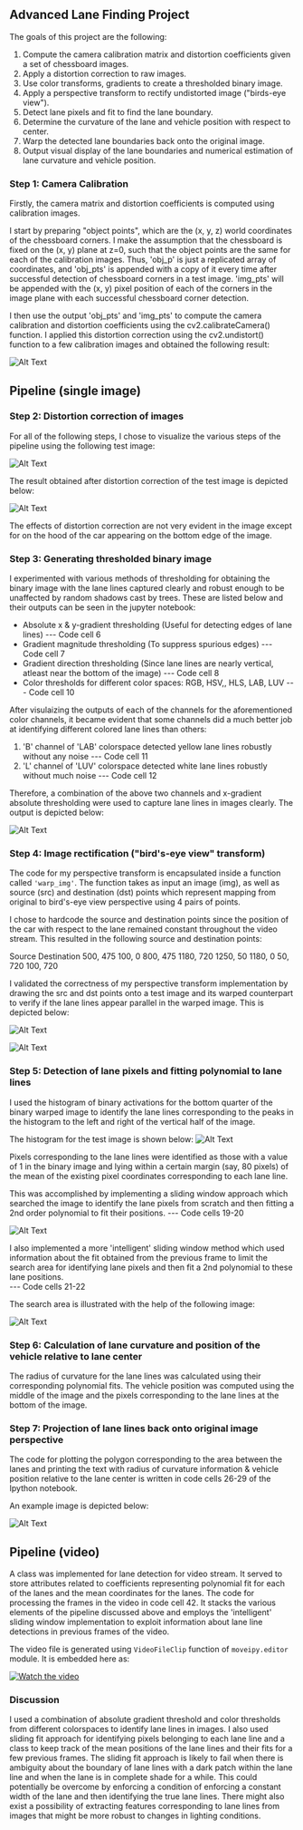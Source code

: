 
## Advanced Lane Finding Project

The goals of this project are the following:
1. Compute the camera calibration matrix and distortion coefficients given a set of chessboard images.
2. Apply a distortion correction to raw images.
3. Use color transforms, gradients to create a thresholded binary image.
4. Apply a perspective transform to rectify undistorted image ("birds-eye view").
5. Detect lane pixels and fit to find the lane boundary.
6. Determine the curvature of the lane and vehicle position with respect to center.
7. Warp the detected lane boundaries back onto the original image.
8. Output visual display of the lane boundaries and numerical estimation of lane curvature and vehicle position.


### Step 1: Camera Calibration

Firstly, the camera matrix and distortion coefficients is computed using calibration images. 

I start by preparing "object points", which are the (x, y, z) world coordinates of the chessboard corners. I make the assumption that the chessboard is fixed on the (x, y) plane at z=0, such that the object points are the same for each of the calibration images. Thus, 'obj_p' is just a replicated array of coordinates, and 'obj_pts' is appended with a copy of it every time after successful detection of chessboard corners in a test image. 'img_pts' will be appended with the (x, y) pixel position of each of the corners in the image plane with each successful chessboard corner detection.

I then use the output 'obj_pts' and 'img_pts' to compute the camera calibration and distortion coefficients using the cv2.calibrateCamera() function. I applied this distortion correction using the cv2.undistort() function to a few calibration images and obtained the following result:

![Alt Text](https://github.com/sbanga16k/Advanced-Lane-Finding/blob/master/output_images/img_dist_correction.JPG?raw=true "Distortion-corrected calibration images")


## Pipeline (single image)

### Step 2: Distortion correction of images

For all of the following steps, I chose to visualize the various steps of the pipeline using the following test image:

![Alt Text](https://github.com/sbanga16k/Advanced-Lane-Finding/blob/master/output_images/img_test_car.jpg?raw=true "Car test image")

The result obtained after distortion correction of the test image is depicted below: 

![Alt Text](https://github.com/sbanga16k/Advanced-Lane-Finding/blob/master/output_images/img_dist_correction_car.JPG?raw=true "Distortion-corrected car test image")

The effects of distortion correction are not very evident in the image except for on the hood of the car appearing on the bottom edge of the image.

### Step 3: Generating thresholded binary image

I experimented with various methods of thresholding for obtaining the binary image with the lane lines captured clearly and robust enough to be unaffected by random shadows cast by trees. These are listed below and their outputs can be seen in the jupyter notebook:
* Absolute x & y-gradient thresholding (Useful for detecting edges of lane lines)   --- Code cell 6
* Gradient magnitude thresholding (To suppress spurious edges)                      --- Code cell 7
* Gradient direction thresholding (Since lane lines are nearly vertical, atleast 
  near the bottom of the image)                                                     --- Code cell 8
* Color thresholds for different color spaces: RGB, HSV,, HLS, LAB, LUV             --- Code cell 10

After visulaizing the outputs of each of the channels for the aforementioned color channels, it became evident that some channels did a much better job at identifying different colored lane lines than others:
1. 'B' channel of 'LAB' colorspace detected yellow lane lines robustly without any noise    --- Code cell 11
2. 'L' channel of 'LUV' colorspace detected white lane lines robustly without much noise    --- Code cell 12

Therefore, a combination of the above two channels and x-gradient absolute thresholding were used to capture lane lines in images clearly. The output is depicted below:

![Alt Text](https://github.com/sbanga16k/Advanced-lane-finding/blob/master/output_images/img_binary.JPG?raw=true "Binary thresholded test image")

### Step 4: Image rectification ("bird's-eye view" transform)

The code for my perspective transform is encapsulated inside a function called `'warp_img'`. The function takes as input an image (img), as well as source (src) and destination (dst) points which represent mapping from original to bird's-eye view perspective using 4 pairs of points.

I chose to hardcode the source and destination points since the position of the car with respect to the lane remained constant throughout the video stream. This resulted in the following source and destination points:

Source      Destination
500, 475    100, 0
800, 475    1180, 720
1250, 50    1180, 0
50,  720    100, 720

I validated the correctness of my perspective transform implementation by drawing the src and dst points onto a test image and its warped counterpart to verify if the lane lines appear parallel in the warped image. This is depicted below:

![Alt Text](https://github.com/sbanga16k/Advanced-Lane-Finding/blob/master/output_images/img_warped1.JPG?raw=true "Original image - source points drawn")

![Alt Text](https://github.com/sbanga16k/Advanced-Lane-Finding/blob/master/output_images/img_warped2.JPG?raw=true "Warped image")

### Step 5: Detection of lane pixels and fitting polynomial to lane lines

I used the histogram of binary activations for the bottom quarter of the binary warped image to identify the lane lines corresponding to the peaks in the histogram to the left and right of the vertical half of the image.

The histogram for the test image is shown below:
![Alt Text](https://github.com/sbanga16k/Advanced-Lane-Finding/blob/master/output_images/img_binary_hist.JPG?raw=true "Test image binary activation histogram")

Pixels corresponding to the lane lines were identified as those with a value of 1 in the binary image and lying within a certain margin (say, 80 pixels) of the mean of the existing pixel coordinates corresponding to each lane line.

This was accomplished by implementing a sliding window approach which searched the image to identify the lane pixels from scratch and then fitting a 2nd order polynomial to fit their positions.                 --- Code cells 19-20

![Alt Text](https://github.com/sbanga16k/Advanced-Lane-Finding/blob/master/output_images/img_lanes_visuals.JPG?raw=true "Lane visualization sliding window")

I also implemented a more 'intelligent' sliding window method which used information about the fit obtained from the previous frame to limit the search area for identifying lane pixels and then fit a 2nd polynomial to these lane positions.  
                                                                                        --- Code cells 21-22

The search area is illustrated with the help of the following image:

![Alt Text](https://github.com/sbanga16k/Advanced-Lane-Finding/blob/master/output_images/img_lane_prevfit.JPG?raw=true "Lane search previous fit")


### Step 6: Calculation of lane curvature and position of the vehicle relative to lane center

The radius of curvature for the lane lines was calculated using their corresponding polynomial fits.
The vehicle position was computed using the middle of the image and the pixels corresponding to the lane lines at the bottom of the image.

### Step 7: Projection of lane lines back onto original image perspective

The code for plotting the polygon corresponding to the area between the lanes and printing the text with radius of curvature information & vehicle position relative to the lane center is written in code cells 26-29 of the Ipython notebook. 

An example image is depicted below:

![Alt Text](https://github.com/sbanga16k/Advanced-Lane-Finding/blob/master/output_images/img_final.JPG?raw=true "Lane projected onto image")


## Pipeline (video)

A class was implemented for lane detection for video stream. It served to store attributes related to coefficients representing polynomial fit for each of the lanes and the mean coordinates for the lanes. The code for processing the frames in the video in code cell 42. It stacks the various elements of the pipeline discussed above and employs the 'intelligent' sliding window implementation to exploit information about lane line detections in previous frames of the video.

The video file is generated using `VideoFileClip` function of `moveipy.editor` module. It is embedded here as:

[![Watch the video](https://github.com/sbanga16k/Advanced-Lane-Finding/blob/master/Video_output_thumbnail.png?raw=true)](https://github.com/sbanga16k/Advanced-Lane-Finding/blob/master/project_video_output.mp4)

### Discussion

I used a combination of absolute gradient threshold and color thresholds from different colorspaces to identify lane lines in images. I also used sliding fit approach for identifying pixels belonging to each lane line and a class to keep track of the mean positions of the lane lines and their fits for a few previous frames.
The sliding fit approach is likely to fail when there is ambiguity about the boundary of lane lines with a dark patch within the lane line and when the lane is in complete shade for a while. 
This could potentially be overcome by enforcing a condition of enforcing a constant width of the lane and then identifying the true lane lines. There might also exist a possibility of extracting features corresponding to lane lines from images that might be more robust to changes in lighting conditions.
